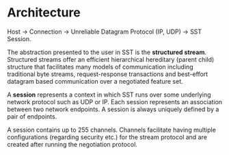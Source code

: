 # Architecture
Host -> Connection -> Unreliable Datagram Protocol (IP, UDP) -> SST Session.

The abstraction presented to the user in SST is the **structured stream**. Structured streams offer an efficient hierarchical hereditary (parent child) structure that facilitates many models of communication including traditional byte streams, request-response transactions and best-effort datagram based communication over a negotiated feature set. 

A **session** represents a context in which SST runs over some underlying network protocol such as UDP or IP. Each session represents an association between two network endpoints. A session is always uniquely defined by a pair of endpoints. 

A session contains up to 255 channels. Channels facilitate having multiple configurations (regarding security etc.) for the stream protocol and are created after running the negotiation protocol. 